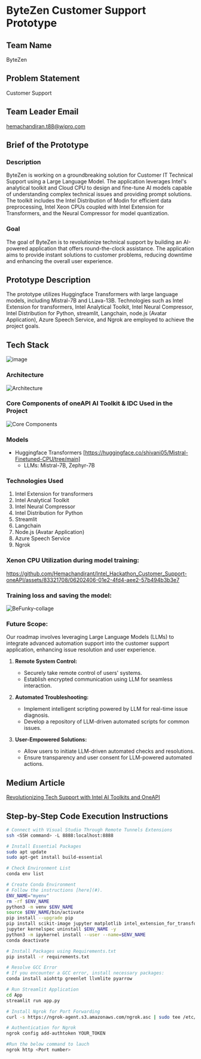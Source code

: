 # ByteZen Customer Support Prototype

## Team Name
ByteZen

## Problem Statement
Customer Support

## Team Leader Email
[hemachandiran.t88@wipro.com](mailto:hemachandiran.t88@wipro.com)

## Brief of the Prototype

### Description
ByteZen is working on a groundbreaking solution for Customer IT Technical Support using a Large Language Model. The application leverages Intel's analytical toolkit and Cloud CPU to design and fine-tune AI models capable of understanding complex technical issues and providing prompt solutions. The toolkit includes the Intel Distribution of Modin for efficient data preprocessing, Intel Xeon CPUs coupled with Intel Extension for Transformers, and the Neural Compressor for model quantization.

### Goal
The goal of ByteZen is to revolutionize technical support by building an AI-powered application that offers round-the-clock assistance. The application aims to provide instant solutions to customer problems, reducing downtime and enhancing the overall user experience.

## Prototype Description

The prototype utilizes Huggingface Transformers with large language models, including Mistral-7B and LLava-13B. Technologies such as Intel Extension for transformers, Intel Analytical Toolkit, Intel Neural Compressor, Intel Distribution for Python, streamlit, Langchain, node.js (Avatar Application), Azure Speech Service, and Ngrok are employed to achieve the project goals.

## Tech Stack
![image](https://github.com/Hemachandirant/Intel_Hackathon_Customer_Support-oneAPI/assets/83321708/e188e3b5-67e2-4dcd-ad67-58cdfd17408e)

### Architecture
![Architecture](https://github.com/Hemachandirant/Intel_Hackathon_Customer_Support-oneAPI/assets/83321708/2e45c1f6-2b25-48f2-8af6-919af445da90)

### Core Components of oneAPI AI Toolkit & IDC Used in the Project
![Core Components](https://github.com/Hemachandirant/Intel_Hackathon_Customer_Support-oneAPI/assets/83321708/dc0a4bb6-856b-4e65-bf4f-1930dc734f1f)

### Models
- Huggingface Transformers [https://huggingface.co/shivani05/Mistral-Finetuned-CPU/tree/main]
  - LLMs: Mistral-7B, Zephyr-7B

### Technologies Used
1. Intel Extension for transformers
2. Intel Analytical Toolkit
3. Intel Neural Compressor
4. Intel Distribution for Python
5. Streamlit
6. Langchain
7. Node.js (Avatar Application)
8. Azure Speech Service
9. Ngrok

### Xenon CPU Utilization during model training:

https://github.com/Hemachandirant/Intel_Hackathon_Customer_Support-oneAPI/assets/83321708/06202406-01e2-4fd4-aee2-57b494b3b3e7

### Training loss and saving the model:

![BeFunky-collage](https://github.com/Hemachandirant/Intel_Hackathon_Customer_Support-oneAPI/assets/83321708/ef4653da-1ffe-43d6-ba56-15fd14b4684c)


### Future Scope:
   Our roadmap involves leveraging Large Language Models (LLMs) to integrate advanced automation support into the customer support application, enhancing issue resolution and user experience.

1. **Remote System Control:**
   - Securely take remote control of users' systems.
   - Establish encrypted communication using LLM for seamless interaction.

2. **Automated Troubleshooting:**
   - Implement intelligent scripting powered by LLM for real-time issue diagnosis.
   - Develop a repository of LLM-driven automated scripts for common issues.

3. **User-Empowered Solutions:**
   - Allow users to initiate LLM-driven automated checks and resolutions.
   - Ensure transparency and user consent for LLM-powered automated actions.
  
## Medium Article

[Revolutionizing Tech Support with Intel AI Toolkits and OneAPI](https://medium.com/@rshivanipriya/revolutionizing-tech-support-with-intel-ai-toolkits-and-oneapi-4cf7027909af)

## Step-by-Step Code Execution Instructions

```bash
# Connect with Visual Studio Through Remote Tunnels Extensions
ssh <SSH command> -L 8888:localhost:8888

# Install Essential Packages
sudo apt update
sudo apt-get install build-essential

# Check Environment List
conda env list

# Create Conda Environment
# Follow the instructions [here](#).
ENV_NAME="myenv"
rm -rf $ENV_NAME
python3 -m venv $ENV_NAME
source $ENV_NAME/bin/activate
pip install --upgrade pip
pip install scikit-image jupyter matplotlib intel_extension_for_transformers intel-extension-for-tensorflow[cpu]==2.13.0.0 keras_cv keras_core ipykernel prettytable
jupyter kernelspec uninstall $ENV_NAME -y
python3 -m ipykernel install --user --name=$ENV_NAME
conda deactivate

# Install Packages using Requirements.txt
pip install -r requirements.txt

# Resolve GCC Error
# If you encounter a GCC error, install necessary packages:
conda install aiohttp greenlet llvmlite pyarrow

# Run Streamlit Application
cd App
streamlit run app.py

# Install Ngrok for Port Forwarding
curl -s https://ngrok-agent.s3.amazonaws.com/ngrok.asc | sudo tee /etc/apt/trusted.gpg.d/ngrok.asc >/dev/null && echo "deb https://ngrok-agent.s3.amazonaws.com buster main" | sudo tee /etc/apt/sources.list.d/ngrok.list && sudo apt update && sudo apt install ngrok

# Authentication for Ngrok
ngrok config add-authtoken YOUR_TOKEN

#Run the below command to lauch
ngrok http <Port number>
